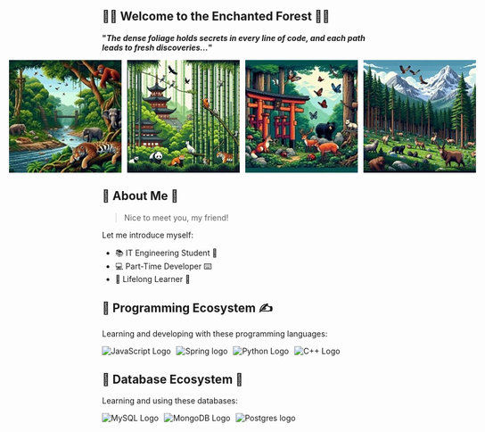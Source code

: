 
## 🌿🌲 Welcome to the Enchanted Forest 🌴🌳 ##

**"*The dense foliage holds secrets in every line of code, and each path leads to fresh discoveries...*"**

<div style="display: flex; justify-content: center; gap: 10px;">
    <img src="jungle_forest.jpg" alt="Jungle Forest" style="max-width: 100%; height: auto;">
    <img src="bamboo_forest.jpg" alt="Bamboo Forest" style="max-width: 100%; height: auto;">
    <img src="japanese_forest.jpg" alt="Japan Forest" style="max-width: 100%; height: auto;">
    <img src="alps_forest.jpg" alt="Alps Forest" style="max-width: 100%; height: auto;">
</div>

## 🐸 About Me 🐸 ##

> Nice to meet you, my friend!  

Let me introduce myself:
- 📚 IT Engineering Student 📐
- 💻 Part-Time Developer ⌨️
- 🌱 Lifelong Learner 🌅

## 📂 Programming Ecosystem ✍️ ##
Learning and developing with these programming languages:
<div style="display: flex; gap: 10px;">
    <img src="https://img.shields.io/badge/PHP-777BB4?style=for-the-badge&logo=php&logoColor=white" alt="JavaScript Logo" style="max-width: 100%; height: auto;">
    <img src="https://img.shields.io/badge/Spring-6DB33F?style=for-the-badge&logo=spring&logoColor=white" alt="Spring logo" style="max-width: 100%; height:auto;">
    <img src="https://img.shields.io/badge/Python-FFD43B?style=for-the-badge&logo=python&logoColor=blue" alt="Python Logo" style="max-width: 100%; height: auto;">
    <img src="https://img.shields.io/badge/C%2B%2B-00599C?style=for-the-badge&logo=c%2B%2B&logoColor=white" alt="C++ Logo" style="max-width: 100%; height: auto;">
</div>

## 💾 Database Ecosystem 💾
Learning and using these databases:
<div style="display: flex; gap: 10px;">
    <img src="https://img.shields.io/badge/MySQL-005C84?style=for-the-badge&logo=mysql&logoColor=white" alt="MySQL Logo" style="max-width: 100%; height: auto;">
    <img src="https://img.shields.io/badge/MongoDB-4EA94B?style=for-the-badge&logo=mongodb&logoColor=white" alt="MongoDB Logo" style="max-width: 100%; height: auto;">
    <img src="https://img.shields.io/badge/PostgreSQL-316192?style=for-the-badge&logo=postgresql&logoColor=white" alt="Postgres logo" style="max-width: 100%; height:auto;">
</div>
